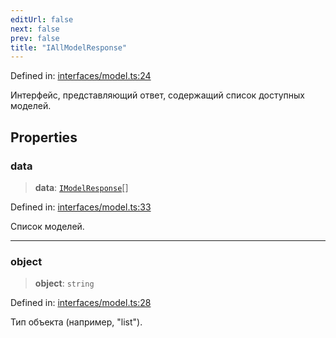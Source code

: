 ```yaml
---
editUrl: false
next: false
prev: false
title: "IAllModelResponse"
---
```


Defined in: [interfaces/model.ts:24](https://github.com/zloishavrin/gigachat-node/blob/ab12a14114f4a9c24b2f4232dc7bb8d894625e92/src/interfaces/model.ts#L24)

Интерфейс, представляющий ответ, содержащий список доступных моделей.

## Properties

### data

> **data**: [`IModelResponse`](/gigachat-node/api/interfaces/model/interfaces/imodelresponse/)[]

Defined in: [interfaces/model.ts:33](https://github.com/zloishavrin/gigachat-node/blob/ab12a14114f4a9c24b2f4232dc7bb8d894625e92/src/interfaces/model.ts#L33)

Список моделей.

***

### object

> **object**: `string`

Defined in: [interfaces/model.ts:28](https://github.com/zloishavrin/gigachat-node/blob/ab12a14114f4a9c24b2f4232dc7bb8d894625e92/src/interfaces/model.ts#L28)

Тип объекта (например, "list").
